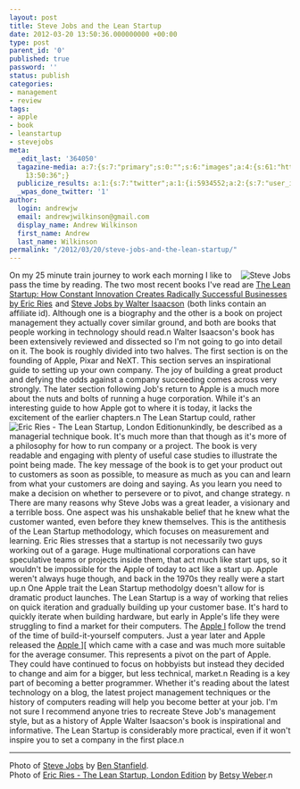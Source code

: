 ```yaml
---
layout: post
title: Steve Jobs and the Lean Startup
date: 2012-03-20 13:50:36.000000000 +00:00
type: post
parent_id: '0'
published: true
password: ''
status: publish
categories:
- management
- review
tags:
- apple
- book
- leanstartup
- stevejobs
meta:
  _edit_last: '364050'
  tagazine-media: a:7:{s:7:"primary";s:0:"";s:6:"images";a:4:{s:61:"http://farm2.staticflickr.com/1095/541301944_23205e16b0_m.jpg";a:6:{s:8:"file_url";s:61:"http://farm2.staticflickr.com/1095/541301944_23205e16b0_m.jpg";s:5:"width";s:3:"240";s:6:"height";s:3:"160";s:4:"type";s:5:"image";s:4:"area";s:5:"38400";s:9:"file_path";s:0:"";}s:86:"http://www.assoc-amazon.co.uk/e/ir?t=indiegicouk-21&amp;l=as2&amp;o=2&amp;a=0670921602";a:6:{s:8:"file_url";s:86:"http://www.assoc-amazon.co.uk/e/ir?t=indiegicouk-21&amp;l=as2&amp;o=2&amp;a=0670921602";s:5:"width";s:1:"1";s:6:"height";s:1:"1";s:4:"type";s:5:"image";s:4:"area";s:1:"1";s:9:"file_path";s:0:"";}s:86:"http://www.assoc-amazon.co.uk/e/ir?t=indiegicouk-21&amp;l=as2&amp;o=2&amp;a=1408703742";a:6:{s:8:"file_url";s:86:"http://www.assoc-amazon.co.uk/e/ir?t=indiegicouk-21&amp;l=as2&amp;o=2&amp;a=1408703742";s:5:"width";s:1:"1";s:6:"height";s:1:"1";s:4:"type";s:5:"image";s:4:"area";s:1:"1";s:9:"file_path";s:0:"";}s:62:"http://farm8.staticflickr.com/7034/6719452305_78383ce4e3_m.jpg";a:6:{s:8:"file_url";s:62:"http://farm8.staticflickr.com/7034/6719452305_78383ce4e3_m.jpg";s:5:"width";s:3:"240";s:6:"height";s:3:"160";s:4:"type";s:5:"image";s:4:"area";s:5:"38400";s:9:"file_path";s:0:"";}}s:6:"videos";a:0:{}s:11:"image_count";s:1:"4";s:6:"author";s:6:"364050";s:7:"blog_id";s:7:"4895947";s:9:"mod_stamp";s:19:"2012-03-20
    13:50:36";}
  publicize_results: a:1:{s:7:"twitter";a:1:{i:5934552;a:2:{s:7:"user_id";s:10:"andrew_j_w";s:7:"post_id";s:18:"182101845156691968";}}}
  _wpas_done_twitter: '1'
author:
  login: andrewjw
  email: andrewjwilkinson@gmail.com
  display_name: Andrew Wilkinson
  first_name: Andrew
  last_name: Wilkinson
permalink: "/2012/03/20/steve-jobs-and-the-lean-startup/"
---
```

<a href="http://www.flickr.com/photos/acaben/541301944/"><img style="float:right;border:0;" src="{{ site.baseurl }}/assets/541301944_23205e16b0_m.jpg" alt="Steve Jobs" /></a>On my 25 minute train journey to work each morning I like to pass the time by reading. The two most recent books I've read are <a href="http://www.amazon.co.uk/gp/product/0670921602/ref=as_li_ss_tl?ie=UTF8&amp;tag=indiegicouk-21&amp;linkCode=as2&amp;camp=1634&amp;creative=19450&amp;creativeASIN=0670921602">The Lean Startup: How Constant Innovation Creates Radically Successful Businesses by Eric Ries</a><img src="{{ site.baseurl }}/assets/ir?t=indiegicouk-21&amp;l=as2&amp;o=2&amp;a=0670921602" width="1" height="1" border="0" alt="" style="border:none!important;margin:0!important;" /> and <a href="http://www.amazon.co.uk/gp/product/1408703742/ref=as_li_ss_tl?ie=UTF8&amp;tag=indiegicouk-21&amp;linkCode=as2&amp;camp=1634&amp;creative=19450&amp;creativeASIN=1408703742">Steve Jobs by Walter Isaacson</a><img src="{{ site.baseurl }}/assets/ir?t=indiegicouk-21&amp;l=as2&amp;o=2&amp;a=1408703742" width="1" height="1" border="0" alt="" style="border:none!important;margin:0!important;" /> (both links contain an affiliate id). Although one is a biography and the other is a book on project management they actually cover similar ground, and both are books that people working in technology should read.n
Walter Isaacson's book has been extensively reviewed and dissected so I'm not going to go into detail on it. The book is roughly divided into two halves. The first section is on the founding of Apple, Pixar and NeXT. This section serves an inspirational guide to setting up your own company. The joy of building a great product and defying the odds against a company succeeding comes across very strongly. The later section following Job's return to Apple is a much more about the nuts and bolts of running a huge corporation. While it's an interesting guide to how Apple got to where it is today, it lacks the excitement of the earlier chapters.n
<a href="http://www.flickr.com/photos/betsyweber/6719452305/"><img style="float:left;border:0;" src="{{ site.baseurl }}/assets/6719452305_78383ce4e3_m.jpg" alt="Eric Ries - The Lean Startup, London Edition" /></a>The Lean Startup could, rather unkindly, be described as a managerial technique book. It's much more than that though as it's more of a philosophy for how to run company or a project. The book is very readable and engaging with plenty of useful case studies to illustrate the point being made. The key message of the book is to get your product out to customers as soon as possible, to measure as much as you can and learn from what your customers are doing and saying. As you learn you need to make a decision on whether to persevere or to pivot, and change strategy. n
There are many reasons why Steve Jobs was a great leader, a visionary and a terrible boss. One aspect was his unshakable belief that he knew what the customer wanted, even before they knew themselves. This is the antithesis of the Lean Startup methodology, which focuses on measurement and learning. Eric Ries stresses that a startup is not necessarily two guys working out of a garage. Huge multinational corporations can have speculative teams or projects inside them, that act much like start ups, so it wouldn't be impossible for the Apple of today to act like a start up. Apple weren't always huge though, and back in the 1970s they really were a start up.n
One Apple trait the Lean Startup methodolgy doesn't allow for is dramatic product launches. The Lean Startup is a way of working that relies on quick iteration and gradually building up your customer base. It's hard to quickly iterate when building hardware, but early in Apple's life they were struggling to find a market for their computers. The <a href="http://en.wikipedia.org/wiki/Apple_I">Apple I</a> follow the trend of the time of build-it-yourself computers. Just a year later and Apple released the <a href="http://en.wikipedia.org/wiki/Apple_II_series">Apple ][</a> which came with a case and was much more suitable for the average consumer. This represents a pivot on the part of Apple. They could have continued to focus on hobbyists but instead they decided to change and aim for a bigger, but less technical, market.n
Reading is a key part of becoming a better programmer. Whether it's reading about the latest technology on a blog, the latest project management techniques or the history of computers reading will help you become better at your job. I'm not sure I recommend anyone tries to recreate Steve Job's management style, but as a history of Apple Walter Isaacson's book is inspirational and informative. The Lean Startup is considerably more practical, even if it won't inspire you to set a company in the first place.n
<hr />
Photo of <a href="http://www.flickr.com/photos/acaben/541301944/">Steve Jobs</a> by <a href="http://www.flickr.com/photos/acaben/">Ben Stanfield</a>.<br />
Photo of <a href="http://www.flickr.com/photos/betsyweber/6719452305/">Eric Ries - The Lean Startup, London Edition</a> by <a href="http://www.flickr.com/photos/betsyweber/">Betsy Weber</a>.n
